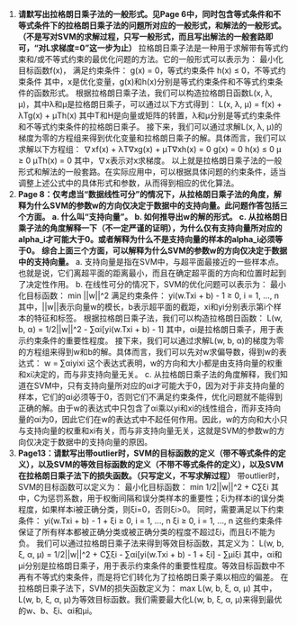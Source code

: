 1. **请默写出拉格朗日乘子法的一般形式。见Page 6中，同时包含等式条件和不等式条件下的拉格朗日乘子法的问题所对应的一般形式，和解法的一般形式。（不是写对SVM的求解过程，只写一般形式，而且写出解法的一般套路即可，“对L求梯度=0”这一步为止）**
拉格朗日乘子法是一种用于求解带有等式约束和/或不等式约束的最优化问题的方法。它的一般形式可以表示为：
最小化目标函数f(x)，
满足约束条件：
g(x) = 0，等式约束条件
h(x) ≤ 0，不等式约束条件
其中，x是优化变量，g(x)和h(x)分别是等式约束条件和不等式约束条件的函数形式。
根据拉格朗日乘子法，我们可以构造拉格朗日函数L(x, λ, μ)，其中λ和μ是拉格朗日乘子，可以通过以下方式得到：
L(x, λ, μ) = f(x) + λTg(x) + μTh(x)
其中T和H是向量或矩阵的转置，λ和μ分别是等式约束条件和不等式约束条件的拉格朗日乘子。
接下来，我们可以通过求解L(x, λ, μ)的梯度为零的方程组来得到优化变量和拉格朗日乘子的解。具体而言，我们可以求解以下方程组：
∇xf(x) + λT∇xg(x) + μT∇xh(x) = 0
g(x) = 0
h(x) ≤ 0
μ ≥ 0
μTh(x) = 0
其中，∇x表示对x求梯度。
以上就是拉格朗日乘子法的一般形式和解法的一般套路。在实际应用中，可以根据具体问题的约束条件，适当调整上述公式中的具体形式和参数，从而得到相应的优化算法。
2. **Page 8：仅考虑当“数据线性可分”的情况下，从拉格朗日乘子法的角度，解释为什么SVM的参数w的方向仅决定于数据中的支持向量。此问题作答包括三个方面。**
**a. 什么叫“支持向量”。**
**b. 如何推导出w的解的形式。**
**c. 从拉格朗日乘子法的角度解释一下（不一定严谨的证明），为什么仅有支持向量所对应的alpha_i才可能大于0。或者解释为什么不是支持向量的样本的alpha_i必须等于0。**
**综合上面三个方面，可以解释为什么SVM的参数w的方向仅决定于数据中的支持向量。**
a. 支持向量是指在SVM中，与超平面最接近的一些样本点。也就是说，它们离超平面的距离最小，而且在确定超平面的方向和位置时起到了决定性作用。
b. 在线性可分的情况下，SVM的优化问题可以表示为：
最小化目标函数：
min ||w||^2
满足约束条件：
yi(w.Txi + b) - 1 ≥ 0, i = 1, ..., n
其中，||w||表示向量w的模长，b表示超平面的截距，xi和yi分别表示第i个样本的特征和标签。
根据拉格朗日乘子法，我们可以构造拉格朗日函数：
L(w, b, α) = 1/2||w||^2 - ∑αi[yi(w.Txi + b) - 1]
其中，αi是拉格朗日乘子，用于表示约束条件的重要性程度。
接下来，我们可以通过求解L(w, b, α)的梯度为零的方程组来得到w和b的解。具体而言，我们可以先对w求偏导数，得到w的表达式：
w = ∑αiyixi
这个表达式表明，w的方向和大小都是由支持向量的权重和xi决定的，而与非支持向量无关。
c. 从拉格朗日乘子法的角度解释，我们知道在SVM中，只有支持向量所对应的αi才可能大于0，因为对于非支持向量的样本，它们的αi必须等于0，否则它们不满足约束条件，优化问题就不能得到正确的解。由于w的表达式中只包含了αi乘以yi和xi的线性组合，而非支持向量的αi为0，因此它们在w的表达式中不起任何作用。因此，w的方向和大小只与支持向量的权重和xi有关，而与非支持向量无关，这就是SVM的参数w的方向仅决定于数据中的支持向量的原因。
3. **Page13：请默写出带outlier时，SVM的目标函数的定义（带不等式条件的定义），以及SVM的等效目标函数的定义（不带不等式条件的定义），以及SVM在拉格朗日乘子法下的损失函数。（只写定义，不写求解过程）**
带outlier时，SVM的目标函数可以定义为：
最小化目标函数：
min 1/2||w||^2 + C∑ξi
其中，C为惩罚系数，用于权衡间隔和误分类样本的重要性；ξi为样本i的误分类程度，如果样本i被正确分类，则ξi=0，否则ξi>0。
同时，需要满足以下约束条件：
yi(w.Txi + b) - 1 + ξi ≥ 0, i = 1, ..., n
ξi ≥ 0, i = 1, ..., n
这些约束条件保证了所有样本都被正确分类或被正确分类的程度不超过ξi，而且ξi不能为负。
我们可以通过拉格朗日乘子法来得到等效目标函数，其定义为：
L(w, b, ξ, α, μ) = 1/2||w||^2 + C∑ξi - ∑αi[yi(w.Txi + b) - 1 + ξi] - ∑μiξi
其中，αi和μi分别是拉格朗日乘子，用于表示约束条件的重要性程度。等效目标函数中不再有不等式约束条件，而是将它们转化为了拉格朗日乘子乘以相应的偏差。
在拉格朗日乘子法下，SVM的损失函数定义为：
max L(w, b, ξ, α, μ)
其中，L(w, b, ξ, α, μ)为等效目标函数。我们需要最大化L(w, b, ξ, α, μ)来得到最优的w、b、ξi、αi和μi。
